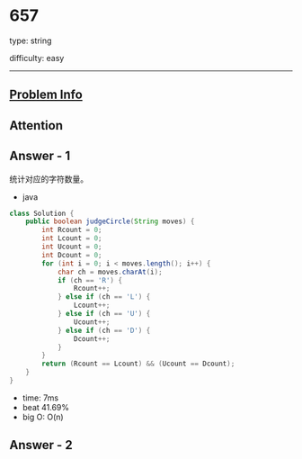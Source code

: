 
# 657
type: string

difficulty: easy

---

## [Problem Info][problem_link]

## Attention

## Answer - 1
统计对应的字符数量。

- java

```java
class Solution {
    public boolean judgeCircle(String moves) {
        int Rcount = 0;
        int Lcount = 0;
        int Ucount = 0;
        int Dcount = 0;
        for (int i = 0; i < moves.length(); i++) {
            char ch = moves.charAt(i);
            if (ch == 'R') {
                Rcount++;
            } else if (ch == 'L') {
                Lcount++;
            } else if (ch == 'U') {
                Ucount++;
            } else if (ch == 'D') {
                Dcount++;
            }
        }
        return (Rcount == Lcount) && (Ucount == Dcount);
    }
}
```
- time: 7ms
- beat 41.69%
- big O: O(n)

## Answer - 2

[problem_link]: https://leetcode-cn.com/problems/robot-return-to-origin/

